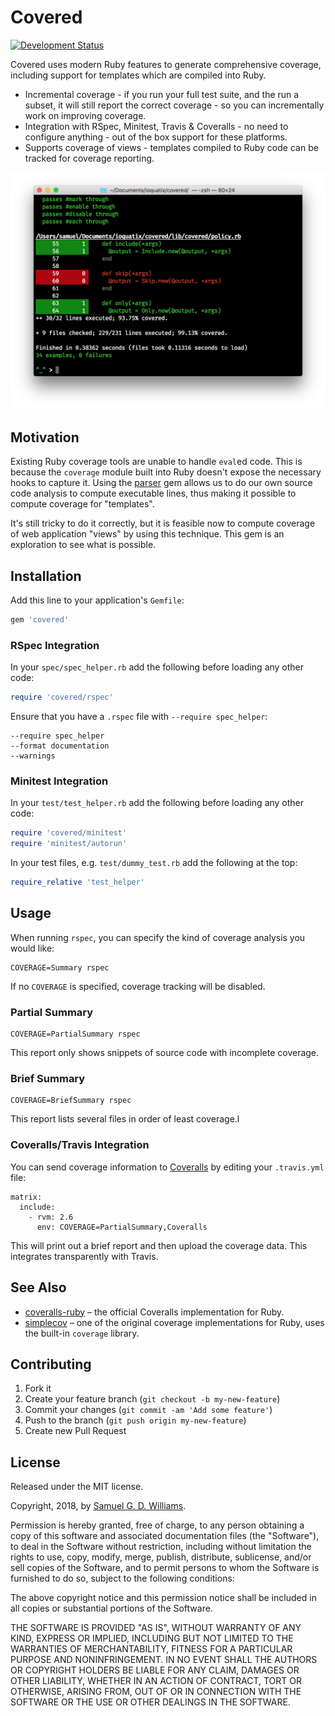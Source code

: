 # Covered

[![Development Status](https://github.com/ioquatix/covered/workflows/Development/badge.svg)](https://github.com/ioquatix/covered/actions?workflow=Development)

Covered uses modern Ruby features to generate comprehensive coverage, including support for templates which are compiled into Ruby.

  - Incremental coverage - if you run your full test suite, and the run a subset, it will still report the correct coverage - so you can incrementally work on improving coverage.
  - Integration with RSpec, Minitest, Travis & Coveralls - no need to configure anything - out of the box support for these platforms.
  - Supports coverage of views - templates compiled to Ruby code can be tracked for coverage reporting.

![Screenshot](media/example.png)

## Motivation

Existing Ruby coverage tools are unable to handle `eval`ed code. This is because the `coverage` module built into Ruby doesn't expose the necessary hooks to capture it. Using the [parser](https://github.com/whitequark/parser) gem allows us to do our own source code analysis to compute executable lines, thus making it possible to compute coverage for "templates".

It's still tricky to do it correctly, but it is feasible now to compute coverage of web application "views" by using this technique. This gem is an exploration to see what is possible.

## Installation

Add this line to your application's `Gemfile`:

``` ruby
gem 'covered'
```

### RSpec Integration

In your `spec/spec_helper.rb` add the following before loading any other code:

``` ruby
require 'covered/rspec'
```

Ensure that you have a `.rspec` file with `--require spec_helper`:

    --require spec_helper
    --format documentation
    --warnings

### Minitest Integration

In your `test/test_helper.rb` add the following before loading any other code:

``` ruby
require 'covered/minitest'
require 'minitest/autorun'
```

In your test files, e.g. `test/dummy_test.rb` add the following at the top:

``` ruby
require_relative 'test_helper'
```

## Usage

When running `rspec`, you can specify the kind of coverage analysis you would like:

    COVERAGE=Summary rspec

If no `COVERAGE` is specified, coverage tracking will be disabled.

### Partial Summary

    COVERAGE=PartialSummary rspec

This report only shows snippets of source code with incomplete coverage.

### Brief Summary

    COVERAGE=BriefSummary rspec

This report lists several files in order of least coverage.l

### Coveralls/Travis Integration

You can send coverage information to [Coveralls](https://coveralls.io) by editing your `.travis.yml` file:

    matrix:
      include:
        - rvm: 2.6
          env: COVERAGE=PartialSummary,Coveralls

This will print out a brief report and then upload the coverage data. This integrates transparently with Travis.

## See Also

  - [coveralls-ruby](https://github.com/lemurheavy/coveralls-ruby) – the official Coveralls implementation for Ruby.
  - [simplecov](https://github.com/colszowka/simplecov) – one of the original coverage implementations for Ruby, uses the built-in `coverage` library.

## Contributing

1.  Fork it
2.  Create your feature branch (`git checkout -b my-new-feature`)
3.  Commit your changes (`git commit -am 'Add some feature'`)
4.  Push to the branch (`git push origin my-new-feature`)
5.  Create new Pull Request

## License

Released under the MIT license.

Copyright, 2018, by [Samuel G. D. Williams](http://www.codeotaku.com/samuel-williams).

Permission is hereby granted, free of charge, to any person obtaining a copy
of this software and associated documentation files (the "Software"), to deal
in the Software without restriction, including without limitation the rights
to use, copy, modify, merge, publish, distribute, sublicense, and/or sell
copies of the Software, and to permit persons to whom the Software is
furnished to do so, subject to the following conditions:

The above copyright notice and this permission notice shall be included in
all copies or substantial portions of the Software.

THE SOFTWARE IS PROVIDED "AS IS", WITHOUT WARRANTY OF ANY KIND, EXPRESS OR
IMPLIED, INCLUDING BUT NOT LIMITED TO THE WARRANTIES OF MERCHANTABILITY,
FITNESS FOR A PARTICULAR PURPOSE AND NONINFRINGEMENT. IN NO EVENT SHALL THE
AUTHORS OR COPYRIGHT HOLDERS BE LIABLE FOR ANY CLAIM, DAMAGES OR OTHER
LIABILITY, WHETHER IN AN ACTION OF CONTRACT, TORT OR OTHERWISE, ARISING FROM,
OUT OF OR IN CONNECTION WITH THE SOFTWARE OR THE USE OR OTHER DEALINGS IN
THE SOFTWARE.
